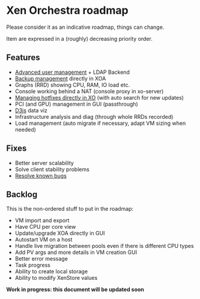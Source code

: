 # Xen Orchestra roadmap

Please consider it as an indicative roadmap, things can change.

Item are expressed in a (roughly) decreasing priority order.

## Features

- [Advanced user management](https://xen-orchestra.com/users-roles-in-xen-orchestra/) + LDAP Backend
- [Backup management](https://github.com/vatesfr/xo-web/issues/176) directly in XOA
- Graphs (RRD) showing CPU, RAM, IO load etc.
- Console working behind a NAT (console proxy in xo-server)
- [Managing hotfixes directly in XO](https://github.com/vatesfr/xo-web/issues/174) (with auto search for new updates)
- PCI (and GPU) management in GUI (passthrough)
- [D3js](http://d3js.org) data viz
- Infrastructure analysis and diag (through whole RRDs recorded)
- Load management (auto migrate if necessary, adapt VM sizing when needed)

## Fixes

- Better server scalability
- Solve client stability problems
- [Resolve known bugs](./known-bugs.md)

## Backlog

This is the non-ordered stuff to put in the roadmap:

- VM import and export
- Have CPU per core view
- Update/upgrade XOA directly in GUI
- Autostart VM on a host
- Handle live migration between pools even if there is different CPU types
- Add PV args and more details in VM creation GUI
- Better error message
- Task progress
- Ability to create local storage
- Ability to modify XenStore values

**Work in progress: this document will be updated soon**
